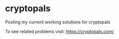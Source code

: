 # cryptopals
Posting my current working solutions for cryptopals

To see related problems visit: https://cryptopals.com/
